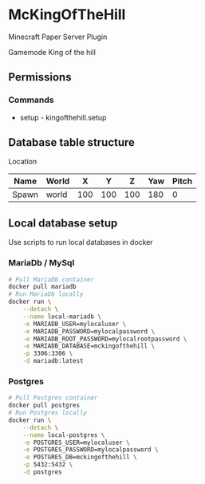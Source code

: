 # McKingOfTheHill

Minecraft Paper Server Plugin

Gamemode King of the hill

## Permissions

### Commands

- setup - kingofthehill.setup

## Database table structure

Location

| **Name** | **World** | **X** | **Y** | **Z** | **Yaw** | **Pitch** |
|----------|-----------|-------|-------|-------|---------|-----------|
| Spawn    | world     | 100   | 100   | 100   | 180     | 0         |

## Local database setup

Use scripts to run local databases in docker

### MariaDb / MySql

```bash
# Pull MariaDb container
docker pull mariadb
# Run MariaDb locally 
docker run \
	--detach \
	--name local-mariadb \
	-e MARIADB_USER=mylocaluser \
	-e MARIADB_PASSWORD=mylocalpassword \
	-e MARIADB_ROOT_PASSWORD=mylocalrootpassword \
	-e MARIADB_DATABASE=mckingofthehill \
	-p 3306:3306 \
	-d mariadb:latest
```

### Postgres

```bash
# Pull Postgres container
docker pull postgres
# Run Postgres locally 
docker run \
    --detach \
    --name local-postgres \
    -e POSTGRES_USER=mylocaluser \
    -e POSTGRES_PASSWORD=mylocalpassword \
    -e POSTGRES_DB=mckingofthehill \
    -p 5432:5432 \
    -d postgres
```

